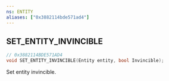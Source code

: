 ```yaml
---
ns: ENTITY
aliases: ["0x3882114bde571ad4"]
---
```

## SET_ENTITY_INVINCIBLE

```c
// 0x3882114BDE571AD4
void SET_ENTITY_INVINCIBLE(Entity entity, bool Invincible);
```

Set entity invincible.

